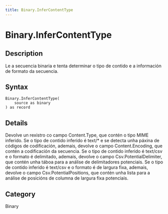 ```yaml
---
title: Binary.InferContentType
---
```


# Binary.InferContentType


## Description

Le a secuencia binaria e tenta determinar o tipo de contido e a información de formato da secuencia.


## Syntax

```powerquery
Binary.InferContentType(
    source as binary
) as record
```


## Details

Devolve un rexistro co campo Content.Type, que contén o tipo MIME inferido.    Se o tipo de contido inferido é text/\* e se detecta unha páxina de códigos de codificación, ademais, devolve o campo Content.Encoding, que contén a codificación da secuencia.    Se o tipo de contido inferido é text/csv e o formato é delimitado, ademais, devolve o campo Csv.PotentialDelimiter, que contén unha táboa para a análise de delimitadores potenciais.    Se o tipo de contido inferido é text/csv e o formato é de largura fixa, ademais, devolve o campo Csv.PotentialPositions, que contén unha lista para a análise de posicións de columna de largura fixa potenciais.



## Category
Binary
